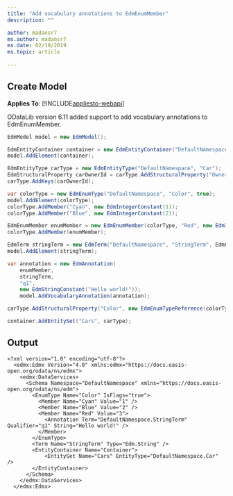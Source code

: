 ```yaml
---
title: "Add vocabulary annotations to EdmEnumMember"
description: ""

author: madansr7
ms.author: madansr7
ms.date: 02/19/2019
ms.topic: article
 
---
```


## Create Model
**Applies To**: [!INCLUDE[appliesto-webapi](../../includes/appliesto-webapi-v6.md)]

ODataLib version 6.11 added support to add vocabulary annotations to EdmEnumMember.

``` csharp
EdmModel model = new EdmModel();

EdmEntityContainer container = new EdmEntityContainer("DefaultNamespace", "Container");
model.AddElement(container);

EdmEntityType carType = new EdmEntityType("DefaultNamespace", "Car");
EdmStructuralProperty carOwnerId = carType.AddStructuralProperty("OwnerId", EdmCoreModel.Instance.GetInt32(false));
carType.AddKeys(carOwnerId);

var colorType = new EdmEnumType("DefaultNamespace", "Color", true);
model.AddElement(colorType);
colorType.AddMember("Cyan", new EdmIntegerConstant(1));
colorType.AddMember("Blue", new EdmIntegerConstant(2));

EdmEnumMember enumMember = new EdmEnumMember(colorType, "Red", new EdmIntegerConstant(3));
colorType.AddMember(enumMember);

EdmTerm stringTerm = new EdmTerm("DefaultNamespace", "StringTerm", EdmCoreModel.Instance.GetString(true));
model.AddElement(stringTerm);

var annotation = new EdmAnnotation(
    enumMember,
    stringTerm,
    "q1",
    new EdmStringConstant("Hello world!"));
    model.AddVocabularyAnnotation(annotation);

carType.AddStructuralProperty("Color", new EdmEnumTypeReference(colorType, false));

container.AddEntitySet("Cars", carType);
```

## Output

    <?xml version="1.0" encoding="utf-8"?>
      <edmx:Edmx Version="4.0" xmlns:edmx="https://docs.oasis-open.org/odata/ns/edmx">
        <edmx:DataServices>
          <Schema Namespace="DefaultNamespace" xmlns="https://docs.oasis-open.org/odata/ns/edm">
            <EnumType Name="Color" IsFlags="true">
              <Member Name="Cyan" Value="1" />
              <Member Name="Blue" Value="2" />
              <Member Name="Red" Value="3">
                <Annotation Term="DefaultNamespace.StringTerm" Qualifier="q1" String="Hello world!" />
              </Member>
            </EnumType>
            <Term Name="StringTerm" Type="Edm.String" />
            <EntityContainer Name="Container">
                <EntitySet Name="Cars" EntityType="DefaultNamespace.Car" />
            </EntityContainer>
          </Schema>
        </edmx:DataServices>
      </edmx:Edmx>